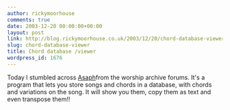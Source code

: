 ```yaml
---
author: rickymoorhouse
comments: true
date: 2003-12-20 00:00:00+00:00
layout: post
link: http://blog.rickymoorhouse.co.uk/2003/12/20/chord-database-viewer/
slug: chord-database-viewer
title: Chord database /viewer
wordpress_id: 1676
---
```


Today I stumbled across [Asaph](http://asaph.sourceforge.net)from the worship archive forums. It's a program that lets you store songs and chords in a database, with chords and variations on the song. It will show you them, copy them as text and even transpose them!!

